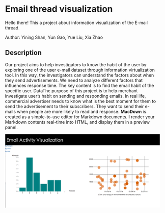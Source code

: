 # Email thread visualization


Hello there! 
This a project about
information visualization of the E-mail thread.

Author: Yining Shan, Yun Gao, Yue Liu, Xia Zhao  
 
## Description
Our project aims to help investigators to know the habit of the user by exploring one of the
user e-mail dataset through information virtualization tool. In this way, the investigators can
understand the factors about when they send advertisements.
We need to analyze different factors that influences response time. The key content is to find
the email habit of the specific user.
DataThe purpose of this project is to help merchant investigate user’s habit on sending and
responding emails. In real life, commercial advertiser needs to know what is the best
moment for them to send the advertisement to their subscribers. They want to send their
e-mails when people are more likely to read and response.
**MacDown** is created as a simple-to-use editor for Markdown documents. I render your Markdown contents real-time into HTML, and display them in a preview panel.

![MacDown Screenshot](https://github.com/NYU-CS6313-Fall16/Reddit-Threads-18/blob/master/screenshot.png)

